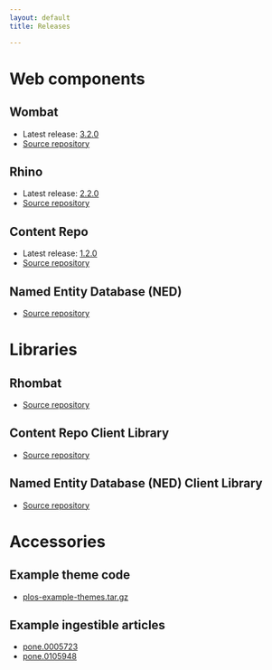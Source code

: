 ```yaml
---
layout: default
title: Releases

---
```


# Web components

## Wombat

* Latest release: [3.2.0](http://downloads.ambraproject.org/releases/wombat-3.2.0.war)
* [Source repository](https://github.com/PLOS/wombat)

## Rhino

* Latest release: [2.2.0](http://downloads.ambraproject.org/releases/rhino-2.2.0.war)
* [Source repository](https://github.com/PLOS/rhino)

## Content Repo

* Latest release: [1.2.0](http://downloads.ambraproject.org/releases/content-repo-1.2.0.war)
* [Source repository](https://github.com/PLOS/content-repo)

## Named Entity Database (NED)

* [Source repository](https://github.com/PLOS/named-entity.service)

# Libraries

## Rhombat

* [Source repository](https://github.com/PLOS/rhombat)

## Content Repo Client Library

* [Source repository](https://github.com/PLOS/content-repo-library)

## Named Entity Database (NED) Client Library

* [Source repository](https://github.com/PLOS/ned-client)

# Accessories

## Example theme code

* [plos-example-themes.tar.gz](http://ambraproject.org/downloads/releases/plos-example-themes.tar.gz)

## Example ingestible articles

* [pone.0005723](http://downloads.ambraproject.org/article_examples/pone.0005723.zip)
* [pone.0105948](http://downloads.ambraproject.org/article_examples/pone.0105948.zip)
